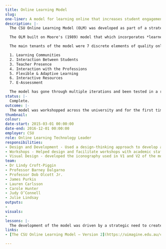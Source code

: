 ```yaml
---
title: Online Learning Model
slug:
one-liner: A model for learning online that increases student engagement
description: |-
  The CSU Online Learning Model (OLM) was developed as part of a strategic project to develop a direction for online learning design and development across CSU's broad portfolio of disciplines. The aim of the project was develop a model that was varied to ensure that it was fit for purpose, but also provided a consistent approach to the overall learning experience for students.

  The OLM built on Moore's (1989) model that which incorporates *learner-teacher*, *learner-learner* and *learner-content* interaction. The model broadens Moore’s notion of interactivity to one of **engagement** and adds *learner-community* as well as *learner-institution* engagement to ensure a well rounded and connected student experience. The model is informed by a wealth of educational research and best practice examples from across the sector.

  The main tenants of the model were 7 discrete elements of quality online learning:

  1. Learning Communities
  2. Interaction Between Students
  3. Teacher Presence
  4. Interaction with the Professions
  5. Flexible & Adaptive Learning
  6. Interactive Resources
  7. E-Assessment

  The model has gone through multiple iterations and been tested in a range of pilot programs before being rolled out across the institution and embedded into learning design practice.
status: |-
  Complete.
outcome: |-
  The model was workshopped across the university and for the first time provide a consistent language that could be used by both learning designers and academics to co-design and develop their courses. After the workshops we ran pilots across the faculties and refined the model further. This was then rolled out on a limited basis and tested before becoming mainstreamed in 2018.
thumbnail:
colour:
date-start: 2015-03-01 00:00:00
date-end: 2016-12-01 00:00:00
employer: CSU
role: Online Learning Technology Leader
responsibilities:
- Design and Development - Used a design-thinking approach to develop and refine the model.
- Workshops - Helped design and facilitate workshops with academic staff across all of the campuses at CSU.
- Visual Design - developed the iconography used in V1 and V2 of the model. Created the handouts, flyers, presentations and other resources used in the models promotion and roll out.
team:
- Dr Lindy Croft-Piggin
- Professor Barney Dalgarno
- Professor Dob Olcott Jr.
- James Purkis
- Lauren Carlsson
- Carole Hunter
- Judy O’Connell
- Julie Lindsay
outputs:
-
visuals:
-
lessons: |-
  The development of the model was driven by a strategic need to create a more cohesive learning experience, and that ensured the model had some authority from the outset. The way that we ran the workshops and pilots meant that academic and learning design staff had a sense that they were co-creating it with us rather than it being forced onto them. This approach enhanced the effectiveness of it's implementation.
links:
- [The CSU Online Learning Model – Version 2](https://uimagine.edu.au/csulx/model/)

---
```


